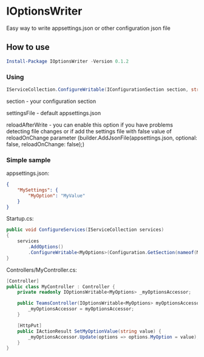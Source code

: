 # IOptionsWriter

Easy way to write appsettings.json or other configuration json file

## How to use

```powershell
Install-Package IOptionsWriter -Version 0.1.2
```

### Using

```c#
IServiceCollection.ConfigureWritable(IConfigurationSection section, string settingsFile = "appsettings.json", bool reloadAfterWrite = false)
```

section - your configuration section

settingsFile - default appsettings.json

reloadAfterWrite - you can enable this option if you have problems detecting file changes or if add the settings file with false value of reloadOnChange parameter (builder.AddJsonFile(appsettings.json, optional: false, reloadOnChange: false);)

### Simple sample

appsettings.json:

```JSON
{
    "MySettings": {
        "MyOption": "MyValue"
    }
}
```

Startup.cs:

```c#
public void ConfigureServices(IServiceCollection services)
{
    services
        .AddOptions()
        .ConfigureWritable<MyOptions>(Configuration.GetSection(nameof(MySettings)));
}
```

Controllers/MyController.cs:

```c#
[Controller]
public class MyController : Controller {
    private readonly IOptionsWritable<MyOptions> _myOptionsAccessor;

    public TeamsController(IOptionsWritable<MyOptions> myOptionsAccessor) {
        _myOptionsAccessor = myOptionsAccessor;
    }

    [HttpPut]
    public IActionResult SetMyOptionValue(string value) {
        _myOptionsAccessor.Update(options => options.MyOption = value);
    }
}

```
